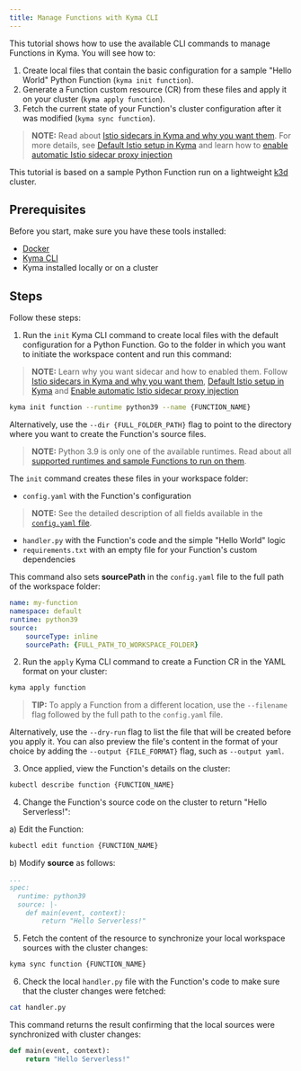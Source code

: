 ```yaml
---
title: Manage Functions with Kyma CLI
---
```


This tutorial shows how to use the available CLI commands to manage Functions in Kyma. You will see how to:

1. Create local files that contain the basic configuration for a sample "Hello World" Python Function (`kyma init function`).
2. Generate a Function custom resource (CR) from these files and apply it on your cluster (`kyma apply function`).
3. Fetch the current state of your Function's cluster configuration after it was modified (`kyma sync function`).

>**NOTE:** Read about [Istio sidecars in Kyma and why you want them](../../01-overview/main-areas/service-mesh/smsh-03-istio-sidecars-in-kyma.md). For more details, see [Default Istio setup in Kyma](../../01-overview/main-areas/service-mesh/smsh-02-default-istio-setup-in-kyma.md) and learn how to [enable automatic Istio sidecar proxy injection](../../04-operation-guides/operations/smsh-01-istio-enable-sidecar-injection.md)

This tutorial is based on a sample Python Function run on a lightweight [k3d](https://k3d.io/) cluster.

## Prerequisites

Before you start, make sure you have these tools installed:

- [Docker](https://www.docker.com/)
- [Kyma CLI](https://github.com/kyma-project/cli)
- Kyma installed locally or on a cluster

## Steps

Follow these steps:

1. Run the `init` Kyma CLI command to create local files with the default configuration for a Python Function. Go to the folder in which you want to initiate the workspace content and run this command:

  >**NOTE:** Learn why you want sidecar and how to enabled them. Follow [Istio sidecars in Kyma and why you want them](../../01-overview/main-areas/service-mesh/smsh-03-istio-sidecars-in-kyma.md), [Default Istio setup in Kyma](../../01-overview/main-areas/service-mesh/smsh-02-default-istio-setup-in-kyma.md) and [Enable automatic Istio sidecar proxy injection](../../04-operation-guides/operations/smsh-01-istio-enable-sidecar-injection.md)

  ```bash
  kyma init function --runtime python39 --name {FUNCTION_NAME}
  ```

  Alternatively, use the `--dir {FULL_FOLDER_PATH}` flag to point to the directory where you want to create the Function's source files.

  >**NOTE:** Python 3.9 is only one of the available runtimes. Read about all [supported runtimes and sample Functions to run on them](../../05-technical-reference/svls-01-sample-functions.md).

  The `init` command creates these files in your workspace folder:

  - `config.yaml`	with the Function's configuration

>**NOTE:** See the detailed description of all fields available in the [`config.yaml` file](../../05-technical-reference/svls-06-function-configuration-file.md).

  - `handler.py` with the Function's code and the simple "Hello World" logic
  - `requirements.txt` with an empty file for your Function's custom dependencies

  This command also sets **sourcePath** in the `config.yaml` file to the full path of the workspace folder:

  ```yaml
  name: my-function
  namespace: default
  runtime: python39
  source:
      sourceType: inline
      sourcePath: {FULL_PATH_TO_WORKSPACE_FOLDER}
  ```

2. Run the `apply` Kyma CLI command to create a Function CR in the YAML format on your cluster:

  ```bash
  kyma apply function
  ```

  >**TIP:** To apply a Function from a different location, use the `--filename` flag followed by the full path to the `config.yaml` file.

  Alternatively, use the `--dry-run` flag to list the file that will be created before you apply it. You can also preview the file's content in the format of your choice by adding the `--output {FILE_FORMAT}` flag, such as `--output yaml`.

3. Once applied, view the Function's details on the cluster:

  ```bash
  kubectl describe function {FUNCTION_NAME}
  ```

4. Change the Function's source code on the cluster to return "Hello Serverless!":

  a) Edit the Function:

  ```bash
  kubectl edit function {FUNCTION_NAME}
  ```

  b) Modify **source** as follows:

  ```yaml
  ...
  spec:
    runtime: python39
    source: |-
      def main(event, context):
          return "Hello Serverless!"
  ```

5. Fetch the content of the resource to synchronize your local workspace sources with the cluster changes:

  ```bash
  kyma sync function {FUNCTION_NAME}
  ```

6. Check the local `handler.py` file with the Function's code to make sure that the cluster changes were fetched:

  ```bash
  cat handler.py
  ```

  This command returns the result confirming that the local sources were synchronized with cluster changes:

  ```py
  def main(event, context):
      return "Hello Serverless!"
  ```
